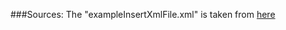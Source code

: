 ###Sources:
The "exampleInsertXmlFile.xml" is taken from [here](https://raw.githubusercontent.com/geopython/pycsw/master/tests/functionaltests/suites/default/post/Transaction-insert.xml)

      
